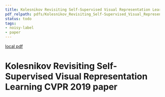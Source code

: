 ```yaml
---
title: Kolesnikov Revisiting Self-Supervised Visual Representation Learning CVPR 2019 paper
pdf_relpath: pdfs/Kolesnikov_Revisiting_Self-Supervised_Visual_Representation_Learning_CVPR_2019_paper.pdf
status: todo
tags:
- noisy-label
- paper
---
```


[local pdf](../../../pdfs/Kolesnikov_Revisiting_Self-Supervised_Visual_Representation_Learning_CVPR_2019_paper.pdf)

# Kolesnikov Revisiting Self-Supervised Visual Representation Learning CVPR 2019 paper
